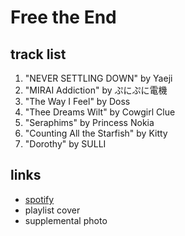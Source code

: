 # Free the End

## track list

1. "NEVER SETTLING DOWN" by Yaeji
2. "MIRAI Addiction" by ぷにぷに電機
3. "The Way I Feel" by Doss
4. "Thee Dreams Wilt" by Cowgirl Clue
5. "Seraphims" by Princess Nokia
6. "Counting All the Starfish" by Kitty
7. "Dorothy" by SULLI

## links

- [spotify](https://open.spotify.com/playlist/4hdtZGkcuvzUtapTJptq3S)
- playlist cover
- supplemental photo
